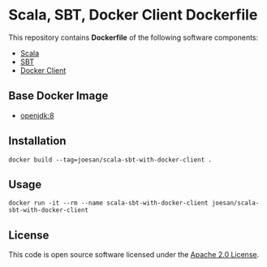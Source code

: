 # Scala, SBT, Docker Client Dockerfile

This repository contains **Dockerfile** of the following software components:

* [Scala](https://www.scala-lang.org/)
* [SBT](http://www.scala-sbt.org/)
* [Docker Client](https://docs.docker.com/engine/docker-overview/)

## Base Docker Image ##

* [openjdk:8](https://hub.docker.com/_/openjdk/)


## Installation ##

```
docker build --tag=joesan/scala-sbt-with-docker-client .
```


## Usage ##

```
docker run -it --rm --name scala-sbt-with-docker-client joesan/scala-sbt-with-docker-client
```

## License ##

This code is open source software licensed under the [Apache 2.0 License]("http://www.apache.org/licenses/LICENSE-2.0.html").


